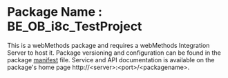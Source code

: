 # Package Name : BE_OB_i8c_TestProject
This is a webMethods package and requires a webMethods Integration Server to host it. Package versioning and configuration can be found in the package [manifest](./BE_OB_i8c_TestProject/manifest.v3) file. Service and API documentation is available on the package's home page http://&lt;server&gt;:&lt;port&gt;/&lt;packagename>.